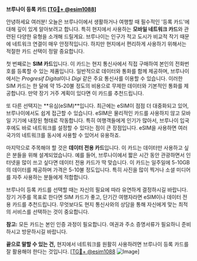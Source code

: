 **브루나이 등록 카드 [[TG💪+ @esim1088](https://t.me/s/esim1088)]**

안녕하세요 여러분! 오늘은 브루나이에서 생활하거나 여행할 때 필수적인 '등록 카드'에 대해 깊이 있게 알아보려고 합니다. 특히 현지에서 사용하는 **모바일 네트워크 카드**와 관련된 다양한 유형을 소개해 드릴게요. 브루나이는 인구가 적고 도시가 비교적 작기 때문에 네트워크 연결이 매우 안정적입니다. 하지만 현지에서 편리하게 사용하기 위해서는 적절한 카드 선택이 정말 중요합니다.

첫 번째로는 **SIM 카드**입니다. 이 카드는 현지 통신사에서 직접 구매하여 본인의 전화번호를 등록할 수 있는 제품입니다. 일반적으로 데이터와 통화를 함께 제공하며, 브루나이에서는 *Progresif Digital*이나 *Digi* 같은 주요 통신사를 이용할 수 있습니다. 이러한 SIM 카드는 한 달에 약 15-20불 정도의 비용으로 무제한 데이터와 기본적인 통화를 제공합니다. 만약 장기 거주 계획이 있다면 이 카드를 추천드립니다.

또 다른 선택지는 **유심(eSIM)**입니다. 최근에는 eSIM이 점점 더 대중화되고 있어, 브루나이에서도 쉽게 접근할 수 있습니다. eSIM은 물리적인 카드를 사용하지 않고 모바일 기기에 내장된 형태로 작동합니다. 특히 여행객들에게 인기가 많아서, 브루나이 입국 후에도 바로 네트워크를 설정할 수 있다는 점이 큰 장점입니다. eSIM을 사용하면 여러 국가의 네트워크를 동시에 사용할 수 있어서 유용하죠.

마지막으로 주목해야 할 것은 **데이터 전용 카드**입니다. 이 카드는 데이터만 사용하고 싶은 분들을 위해 설계되었습니다. 예를 들어, 브루나이에서 짧은 시간 동안 관광하면서 인터넷을 많이 쓰고 싶다면 데이터 전용 카드가 딱 맞습니다. 이 카드는 일주일에 5-10GB의 데이터를 제공하며 가격은 5-10불 정도입니다. 특히 사진을 많이 찍거나 소셜 미디어를 자주 사용하는 분들에게 적합합니다.

브루나이 등록 카드를 선택할 때는 자신의 필요에 따라 유연하게 결정하시길 바랍니다. 장기 거주를 목표로 한다면 SIM 카드가 좋고, 단기간 여행자라면 eSIM이나 데이터 전용 카드를 추천드립니다. 무엇보다도 현지 통신사와의 상담을 통해 자신에게 맞는 최적의 서비스를 선택하는 것이 중요합니다.

**참고:** 모든 카드는 본인 인증 과정이 필요합니다. 여권과 주소 증명서류가 필요하니 준비하시고 방문하시길 바랍니다.

**끝으로 말할 수 있는 건,** 현지에서 네트워크를 원활히 사용하려면 브루나이 등록 카드를 잘 활용해야 한다는 것입니다. [[TG💪+ @esim1088](https://t.me/s/esim1088) ![Image](https://i.postimg.cc/Y0z9fWf4/image.png)]